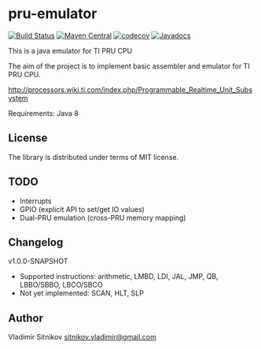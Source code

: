 # pru-emulator

[![Build Status](https://travis-ci.org/vlsi/pru-emulator.svg?branch=master)](https://travis-ci.org/vlsi/pru-emulator)
[![Maven Central](https://maven-badges.herokuapp.com/maven-central/com.github.vlsi.pru/emulator/badge.svg)](https://maven-badges.herokuapp.com/maven-central/com.github.vlsi.pru/emulator)
[![codecov](https://codecov.io/gh/vlsi/pru-emulator/branch/master/graph/badge.svg)](https://codecov.io/gh/vlsi/pru-emulator)
[![Javadocs](http://javadoc.io/badge/com.github.vlsi.pru/emulator.svg)](http://javadoc.io/doc/com.github.vlsi.pru/emulator)

This is a java emulator for TI PRU CPU

The aim of the project is to implement basic assembler and emulator for TI PRU CPU.

http://processors.wiki.ti.com/index.php/Programmable_Realtime_Unit_Subsystem

Requirements: Java 8

License
-------

The library is distributed under terms of MIT license.

TODO
----

- Interrupts
- GPIO (explicit API to set/get IO values)
- Dual-PRU emulation (cross-PRU memory mapping)



Changelog
---------

v1.0.0-SNAPSHOT
- Supported instructions: arithmetic, LMBD, LDI, JAL, JMP, QB, LBBO/SBBO, LBCO/SBCO
- Not yet implemented: SCAN, HLT, SLP

Author
------
Vladimir Sitnikov <sitnikov.vladimir@gmail.com>
